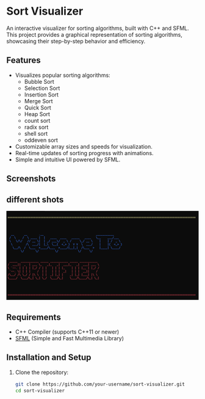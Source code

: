 # Sort Visualizer

An interactive visualizer for sorting algorithms, built with C++ and SFML. This project provides a graphical representation of sorting algorithms, showcasing their step-by-step behavior and efficiency.

## Features
- Visualizes popular sorting algorithms:
  - Bubble Sort
  - Selection Sort
  - Insertion Sort
  - Merge Sort
  - Quick Sort
  - Heap Sort
  - count sort
  - radix sort
  - shell sort
  - oddeven sort
- Customizable array sizes and speeds for visualization.
- Real-time updates of sorting progress with animations.
- Simple and intuitive UI powered by SFML.
## Screenshots

## different shots
![WELCOME PAGE](screenshots/welcome.png)

## Requirements
- C++ Compiler (supports C++11 or newer)
- [SFML](https://www.sfml-dev.org/) (Simple and Fast Multimedia Library)

## Installation and Setup
1. Clone the repository:
   ```bash
   git clone https://github.com/your-username/sort-visualizer.git
   cd sort-visualizer
